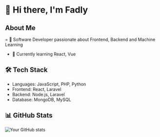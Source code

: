 # 👋 Hi there, I'm Fadly

## About Me
= 🚀 Software Developer passionate about Frontend, Backend and Machine Learning
- 🌱 Currently learning React, Vue

## 🛠 Tech Stack
- Languages: JavaScript, PHP, Python
- Frontend: React, Laravel
- Backend: Node.js, Laravel
- Database: MongoDB, MySQL

## 📊 GitHub Stats
![Your GitHub stats](https://github-readme-stats.vercel.app/api?username=fadlyhts&show_icons=true&theme=radical)

